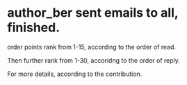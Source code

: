 # author_ber sent emails to all, finished.

order points rank from 1-15, according to the order of read.

Then further rank from 1-30, accoridng to the order of reply.

For more details, according to the contribution.

